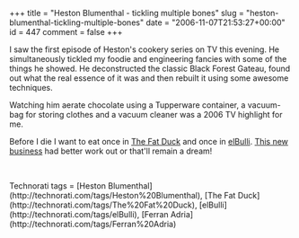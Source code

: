 +++
title = "Heston Blumenthal - tickling multiple bones"
slug = "heston-blumenthal-tickling-multiple-bones"
date = "2006-11-07T21:53:27+00:00"
id = 447
comment = false
+++

I saw the first episode of Heston's cookery series on TV this evening. He simultaneously tickled my foodie and engineering fancies with some of the things he showed. He deconstructed the classic Black Forest Gateau, found out what the real essence of it was and then rebuilt it using some awesome techniques.

Watching him aerate chocolate using a Tupperware container, a vacuum-bag for storing clothes and a vacuum cleaner was a 2006 TV highlight for me.

Before I die I want to eat once in [The Fat Duck](http://www.fatduck.co.uk/) and once in [elBulli](http://www.elbulli.com/). [This new business](http://www.loudervoice.com/) had better work out or that'll remain a dream!&nbsp;

&nbsp;
 <div class="wlWriterSmartContent" id="0767317B-992E-4b12-91E0-4F059A8CECA8:2d47ae39-5a38-4b47-9b45-b5f2e2680608" contenteditable="false" style="padding-right: 0px; display: inline; padding-left: 0px; padding-bottom: 0px; margin: 0px; padding-top: 0px">Technorati tags = [Heston Blumenthal](http://technorati.com/tags/Heston%20Blumenthal), [The Fat Duck](http://technorati.com/tags/The%20Fat%20Duck), [elBulli](http://technorati.com/tags/elBulli), [Ferran Adria](http://technorati.com/tags/Ferran%20Adria)</div>
